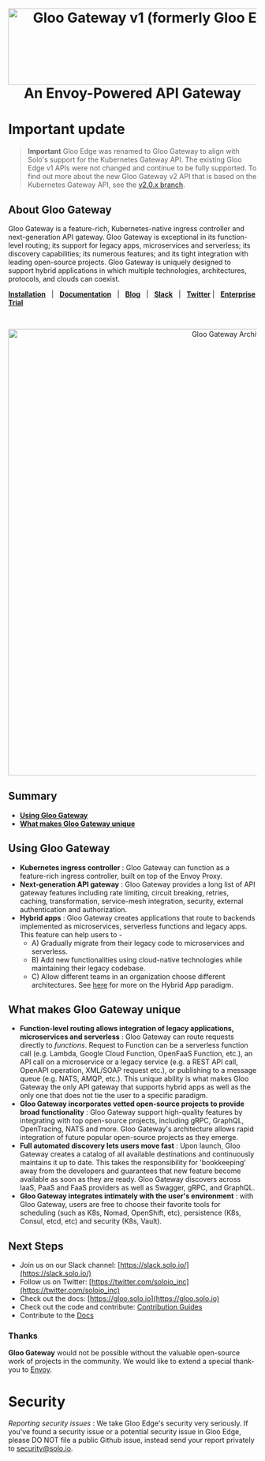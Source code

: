 

<h1 align="center">
    <img src="https://github.com/solo-io/gloo-mesh-enterprise/blob/main/docs/content/gateway/img/logo.svg" alt="Gloo Gateway v1 (formerly Gloo Edge)" width="600" height="155">
  <br>
  An Envoy-Powered API Gateway
</h1>

# Important update
> **Important**
> Gloo Edge was renamed to Gloo Gateway to align with Solo's support for the Kubernetes Gateway API. The existing Gloo Edge v1 APIs were not changed and continue to be fully supported. To find out more about the new Gloo Gateway v2 API that is based on the Kubernetes Gateway API, see the [v2.0.x branch](https://github.com/solo-io/gloo/tree/v2.0.x). 

## About Gloo Gateway

Gloo Gateway is a feature-rich, Kubernetes-native ingress controller and next-generation API gateway. Gloo Gateway is exceptional in its function-level routing; its support for legacy apps, microservices and serverless; its discovery capabilities; its numerous features; and its tight integration with leading open-source projects. Gloo Gateway is uniquely designed to support hybrid applications in which multiple technologies, architectures, protocols, and clouds can coexist. 


[**Installation**](https://gloo.solo.io/installation/) &nbsp; |
&nbsp; [**Documentation**](https://gloo.solo.io) &nbsp; |
&nbsp; [**Blog**](https://www.solo.io/blog/?category=gloo) &nbsp; |
&nbsp; [**Slack**](https://slack.solo.io) &nbsp; |
&nbsp; [**Twitter**](https://twitter.com/soloio_inc) |
&nbsp; [**Enterprise Trial**](https://www.solo.io/products/gloo/#enterprise-trial)

<BR><center><img src="https://docs.solo.io/gloo-edge/main/img/gloo-architecture-envoys.png" alt="Gloo Gateway Architecture" width="906"></center>

## Summary

- [**Using Gloo Gateway**](#using-gloo-gateway)
- [**What makes Gloo Gateway unique**](#what-makes-gloo-gateway-unique)


## Using Gloo Gateway
- **Kubernetes ingress controller** : Gloo Gateway can function as a feature-rich ingress controller, built on top of the Envoy Proxy. 
- **Next-generation API gateway** : Gloo Gateway provides a long list of API gateway features including rate limiting, circuit breaking, retries, caching, transformation, service-mesh integration, security, external authentication and authorization. 
- **Hybrid apps** : Gloo Gateway creates applications that route to backends implemented as microservices, serverless functions and legacy apps. This feature can help users to -
   - A) Gradually migrate from their legacy code to microservices and serverless.
   - B) Add new functionalities using cloud-native technologies while maintaining their legacy codebase.
   - C) Allow different teams in an organization choose different architectures. 
       See [here](https://www.solo.io/hybrid-app) for more on the Hybrid App paradigm. 


## What makes Gloo Gateway unique
- **Function-level routing allows integration of legacy applications, microservices and serverless** : Gloo Gateway can route requests directly to _functions_. Request to Function can be a serverless function call (e.g. Lambda, Google Cloud Function, OpenFaaS Function, etc.), an API call on a microservice or a legacy service (e.g. a REST API call, OpenAPI operation, XML/SOAP request etc.), or publishing to a message queue (e.g. NATS, AMQP, etc.). This unique ability is what makes Gloo Gateway the only API gateway that supports hybrid apps as well as the only one that does not tie the user to a specific paradigm. 
- **Gloo Gateway incorporates vetted open-source projects to provide broad functionality** : Gloo Gateway support high-quality features by integrating with top open-source projects, including gRPC, GraphQL, OpenTracing, NATS and more. Gloo Gateway's architecture allows rapid integration of future popular open-source projects as they emerge. 
- **Full automated discovery lets users move fast** : Upon launch, Gloo Gateway creates a catalog of all available destinations and continuously maintains it up to date. This takes the responsibility for 'bookkeeping' away from the developers and guarantees that new feature become available as soon as they are ready. Gloo Gateway discovers across IaaS, PaaS and FaaS providers as well as Swagger, gRPC, and GraphQL. 
- **Gloo Gateway integrates intimately with the user's environment** : with Gloo Gateway, users are free to choose their favorite tools for scheduling (such as K8s, Nomad, OpenShift, etc), persistence (K8s, Consul, etcd, etc) and security (K8s, Vault). 


## Next Steps
- Join us on our Slack channel: [https://slack.solo.io/](https://slack.solo.io/)
- Follow us on Twitter: [https://twitter.com/soloio_inc](https://twitter.com/soloio_inc)
- Check out the docs: [https://gloo.solo.io](https://gloo.solo.io)
- Check out the code and contribute: [Contribution Guides](/devel/contributing)
- Contribute to the [Docs](docs/)

### Thanks

**Gloo Gateway** would not be possible without the valuable open-source work of projects in the community. We would like to extend a special thank-you to [Envoy](https://www.envoyproxy.io).


# Security

*Reporting security issues* : We take Gloo Edge's security very seriously. If you've found a security issue or a potential security issue in Gloo Edge, please DO NOT file a public Github issue, instead send your report privately to [security@solo.io](mailto:security@solo.io).

